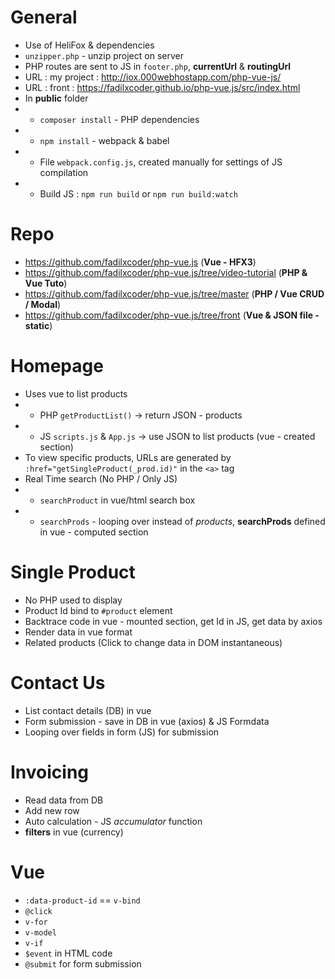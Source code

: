 # General

- Use of HeliFox & dependencies
- `unzipper.php` - unzip project on server
- PHP routes are sent to JS in `footer.php`, **currentUrl** & **routingUrl**
- URL : my project : http://iox.000webhostapp.com/php-vue-js/
- URL : front : https://fadilxcoder.github.io/php-vue.js/src/index.html
- In **public** folder
- - `composer install` - PHP dependencies
- - `npm install` - webpack & babel
- - File `webpack.config.js`, created manually for settings of JS compilation
- - Build JS : `npm run build` or `npm run build:watch`

# Repo

- https://github.com/fadilxcoder/php-vue.js (**Vue - HFX3**)
- https://github.com/fadilxcoder/php-vue.js/tree/video-tutorial (**PHP & Vue Tuto**)
- https://github.com/fadilxcoder/php-vue.js/tree/master (**PHP / Vue CRUD / Modal**)
- https://github.com/fadilxcoder/php-vue.js/tree/front (**Vue & JSON file - static**)

# Homepage

- Uses vue to list products
- - PHP `getProductList()` -> return JSON - products
- - JS `scripts.js` & `App.js` -> use JSON to list products (vue - created section)
- To view specific products, URLs are generated by `:href="getSingleProduct(_prod.id)"` in the `<a>` tag
- Real Time search (No PHP / Only JS)
- - `searchProduct` in vue/html search box
- - `searchProds` - looping over instead of *products*, **searchProds** defined in vue - computed section

# Single Product

- No PHP used to display
- Product Id bind to `#product` element
- Backtrace code in vue - mounted section, get Id in JS, get data by axios
- Render data in vue format
- Related products (Click to change data in DOM instantaneous)

# Contact Us

- List contact details (DB) in vue
- Form submission - save in DB in vue (axios) & JS Formdata
- Looping over fields in form (JS) for submission

# Invoicing

- Read data from DB
- Add new row
- Auto calculation - JS *accumulator* function
- **filters** in vue (currency)

# Vue 

- `:data-product-id` == `v-bind`
- `@click`
- `v-for`
- `v-model`
- `v-if`
- `$event` in HTML code
- `@submit` for form submission

